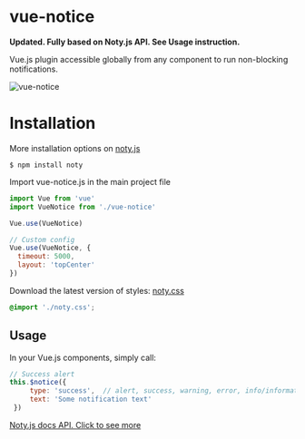 # vue-notice
**Updated. Fully based on Noty.js API. See Usage instruction.**

Vue.js plugin accessible globally from any component to run non-blocking notifications.

![vue-notice](https://github.com/nikitamarcius/vue-notice/blob/master/13a035f4f6ae4f28b8304a52121b672e.png)

# Installation
More installation options on [noty.js](http://ned.im/noty/)
```
$ npm install noty
```
Import vue-notice.js in the main project file
```js
import Vue from 'vue'
import VueNotice from './vue-notice'

Vue.use(VueNotice)

// Custom config 
Vue.use(VueNotice, {
  timeout: 5000,
  layout: 'topCenter'
})
```


Download the latest version of styles: [noty.css](https://github.com/needim/noty/blob/master/lib/noty.css)
```css
@import './noty.css';
```
## Usage

In your Vue.js components, simply call:

```js
// Success alert
this.$notice({
     type: 'success',  // alert, success, warning, error, info/information
     text: 'Some notification text' 
 })
```

[Noty.js docs API. Click to see more](https://ned.im/noty/#/options)
